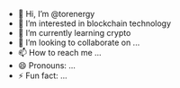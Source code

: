 - 👋 Hi, I’m @torenergy
- 👀 I’m interested in blockchain technology
- 🌱 I’m currently learning crypto
- 💞️ I’m looking to collaborate on ...
- 📫 How to reach me ...
- 😄 Pronouns: ...
- ⚡ Fun fact: ...

<!---
torenergy/torenergy is a ✨ special ✨ repository because its `README.md` (this file) appears on your GitHub profile.
You can click the Preview link to take a look at your changes.
--->

